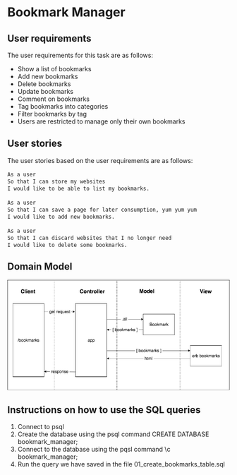 # Bookmark Manager

## User requirements ##

The user requirements for this task are as follows:

* Show a list of bookmarks
* Add new bookmarks
* Delete bookmarks
* Update bookmarks
* Comment on bookmarks
* Tag bookmarks into categories
* Filter bookmarks by tag
* Users are restricted to manage only their own bookmarks

## User stories ##

The user stories based on the user requirements are as follows:
```
As a user
So that I can store my websites
I would like to be able to list my bookmarks.

As a user
So that I can save a page for later consumption, yum yum yum
I would like to add new bookmarks.

As a user
So that I can discard websites that I no longer need
I would like to delete some bookmarks.
```
## Domain Model ##

![Domain model](https://raw.githubusercontent.com/DavidStewartLDN/bookmark_manager/master/img/bookmark_manager_1.png)


## Instructions on how to use the SQL queries ## 

1. Connect to psql
2. Create the database using the psql command CREATE DATABASE bookmark_manager;
3. Connect to the database using the pqsl command \c bookmark_manager;
4. Run the query we have saved in the file 01_create_bookmarks_table.sql
